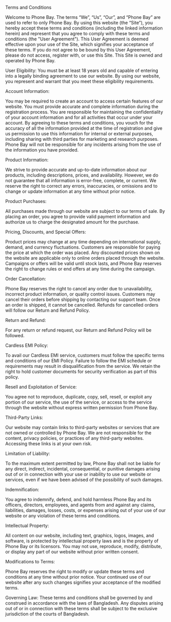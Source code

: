 Terms and Conditions

Welcome to Phone Bay. The terms “We”, “Us”, “Our”, and “Phone Bay” are used to refer to only Phone Bay. By using this website (the “Site”), you hereby accept these terms and conditions (including the linked information herein) and represent that you agree to comply with these terms and conditions (the "User Agreement"). This User Agreement is deemed effective upon your use of the Site, which signifies your acceptance of these terms. If you do not agree to be bound by this User Agreement, please do not access, register with, or use this Site. This Site is owned and operated by Phone Bay.

User Eligibility:
You must be at least 18 years old and capable of entering into a legally binding agreement to use our website. By using our website, you represent and warrant that you meet these eligibility requirements.

Account Information:

You may be required to create an account to access certain features of our website. You must provide accurate and complete information during the registration process. You are responsible for maintaining the confidentiality of your account information and for all activities that occur under your account. By agreeing to these terms and conditions, you vouch for the accuracy of all the information provided at the time of registration and give us permission to use this information for internal or external purposes, including sharing with third parties for marketing and research purposes. Phone Bay will not be responsible for any incidents arising from the use of the information you have provided.

Product Information:

We strive to provide accurate and up-to-date information about our products, including descriptions, prices, and availability. However, we do not guarantee that all information is error-free, complete, or current. We reserve the right to correct any errors, inaccuracies, or omissions and to change or update information at any time without prior notice.

Product Purchases:

All purchases made through our website are subject to our terms of sale. By placing an order, you agree to provide valid payment information and authorize us to charge the designated amount for the purchase.

Pricing, Discounts, and Special Offers:

Product prices may change at any time depending on international supply, demand, and currency fluctuations.
Customers are responsible for paying the price at which the order was placed.
Any discounted prices shown on the website are applicable only to online orders placed through the website.
Campaigns or offers will be valid until stock lasts, and Phone Bay reserves the right to change rules or end offers at any time during the campaign.

Order Cancellation:

Phone Bay reserves the right to cancel any order due to unavailability, incorrect product information, or quality control issues.
Customers may cancel their orders before shipping by contacting our support team. Once an order is shipped, it cannot be cancelled.
Refunds for cancelled orders will follow our Return and Refund Policy.

Return and Refund:

For any return or refund request, our Return and Refund Policy will be followed.

Cardless EMI Policy:

To avail our Cardless EMI service, customers must follow the specific terms and conditions of our EMI Policy. Failure to follow the EMI schedule or requirements may result in disqualification from the service. We retain the right to hold customer documents for security verification as part of this policy.

Resell and Exploitation of Service:

You agree not to reproduce, duplicate, copy, sell, resell, or exploit any portion of our service, the use of the service, or access to the service through the website without express written permission from Phone Bay.

Third-Party Links:

Our website may contain links to third-party websites or services that are not owned or controlled by Phone Bay. We are not responsible for the content, privacy policies, or practices of any third-party websites. Accessing these links is at your own risk.

Limitation of Liability:

To the maximum extent permitted by law, Phone Bay shall not be liable for any direct, indirect, incidental, consequential, or punitive damages arising out of or in connection with your use or inability to use our website or services, even if we have been advised of the possibility of such damages.

Indemnification:

You agree to indemnify, defend, and hold harmless Phone Bay and its officers, directors, employees, and agents from and against any claims, liabilities, damages, losses, costs, or expenses arising out of your use of our website or any violation of these terms and conditions.

Intellectual Property:

All content on our website, including text, graphics, logos, images, and software, is protected by intellectual property laws and is the property of Phone Bay or its licensors. You may not use, reproduce, modify, distribute, or display any part of our website without prior written consent.

Modifications to Terms:

Phone Bay reserves the right to modify or update these terms and conditions at any time without prior notice. Your continued use of our website after any such changes signifies your acceptance of the modified terms.

Governing Law:
These terms and conditions shall be governed by and construed in accordance with the laws of Bangladesh. Any disputes arising out of or in connection with these terms shall be subject to the exclusive jurisdiction of the courts of Bangladesh.
